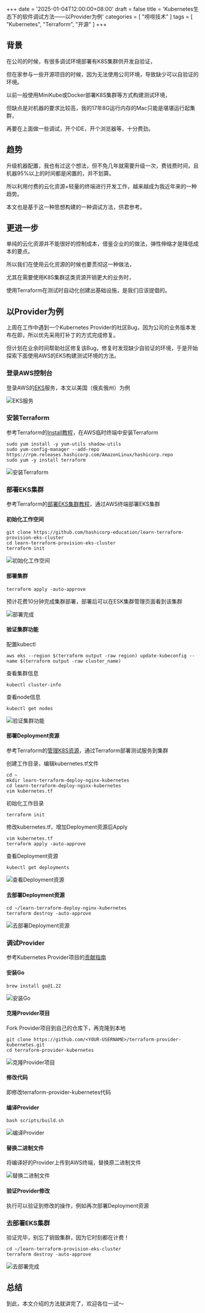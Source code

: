 +++
date = '2025-01-04T12:00:00+08:00'
draft = false
title = 'Kubernetes生态下的软件调试方法——以Provider为例'
categories = [ "唠唠技术" ]
tags = [ "Kubernetes", "Terraform", "开源" ]
+++

## 背景

在公司的时候，有很多调试环境部署有K8S集群供开发自验证，

但在家参与一些开源项目的时候，因为无法使用公司环境，导致缺少可以自验证的环境。

以前一般使用MiniKube或Docker部署K8S集群等方式构建测试环境，

但缺点是对机器的要求比较高，我的17年8G运行内存的Mac只能是堪堪运行起集群，

再要在上面做一些调试，开个IDE，开个浏览器等，十分费劲。

## 趋势

升级机器配置，我也有过这个想法，但不免几年就需要升级一次，费钱费时间，且机器95%以上的时间都是闲置的，并不划算。

所以利用付费的云化资源+轻量的终端进行开发工作，越来越成为我近年来的一种趋势。

本文也是基于这一种思想构建的一种调试方法，供君参考。

## 更进一步

单纯的云化资源并不能很好的控制成本，借鉴企业的的做法，弹性伸缩才是降低成本的要点。

所以我们在使用云化资源的时候也要贯彻这一种做法，

尤其在需要使用K8S集群这类资源开销更大的业务时，

使用Terraform在测试时自动化创建出基础设施，是我们应该提倡的。

## 以Provider为例

上周在工作中遇到一个Kubernetes Provider的社区Bug，因为公司的业务版本发布在即，所以优先采用打补丁的方式完成修复。

但计划在业余时间帮助社区修复该Bug，修复时发现缺少自验证的环境，于是开始探索下面使用AWS的EKS构建测试环境的方法。

### 登录AWS控制台

登录AWS的[EKS](https://ap-southeast-2.console.aws.amazon.com/eks/home?region=ap-southeast-2#/clusters)服务，本文以美国（俄亥俄州）为例

![EKS服务](https://res.cloudinary.com/dbsadrsxp/image/upload/v1735983171/2025-01-04-EKS服务_cy4fgp.png)

### 安装Terraform

参考Terraform的[Install教程](https://developer.hashicorp.com/terraform/install)，在AWS临时终端中安装Terraform

```shell
sudo yum install -y yum-utils shadow-utils
sudo yum-config-manager --add-repo https://rpm.releases.hashicorp.com/AmazonLinux/hashicorp.repo
sudo yum -y install terraform
```

![安装Terraform](https://res.cloudinary.com/dbsadrsxp/image/upload/v1735983311/2025-01-04-安装Terraform_em4i3f.png)

### 部署EKS集群

参考Terraform的[部署EKS集群教程](https://developer.hashicorp.com/terraform/tutorials/kubernetes/eks)，通过AWS终端部署EKS集群

#### 初始化工作空间

```shell
git clone https://github.com/hashicorp-education/learn-terraform-provision-eks-cluster
cd learn-terraform-provision-eks-cluster
terraform init
```

![初始化工作空间](https://res.cloudinary.com/dbsadrsxp/image/upload/v1735983578/2025-01-04-初始化工作空间_hizkxy.png)

#### 部署集群

```shell
terraform apply -auto-approve
```

预计花费10分钟完成集群部署，部署后可以在ESK集群管理页面看到该集群

![部署完成](https://res.cloudinary.com/dbsadrsxp/image/upload/v1735992135/2025-01-04-部署完成_dxddod.png)

#### 验证集群功能

配置kubectl

```shell
aws eks --region $(terraform output -raw region) update-kubeconfig --name $(terraform output -raw cluster_name)
```

查看集群信息

```shell
kubectl cluster-info
```

查看node信息

```shell
kubectl get nodes
```

![验证集群功能](https://res.cloudinary.com/dbsadrsxp/image/upload/v1735992522/2025-01-04-验证集群功能_cr1jhi.png)

#### 部署Deployment资源

参考Terraform的[管理K8S资源](https://developer.hashicorp.com/terraform/tutorials/kubernetes/kubernetes-provider)，通过Terraform部署测试服务到集群

创建工作目录，编辑kubernetes.tf文件

```shell
cd ~
mkdir learn-terraform-deploy-nginx-kubernetes
cd learn-terraform-deploy-nginx-kubernetes
vim kubernetes.tf
```

初始化工作目录

```shell
terraform init
```

修改kubernetes.tf，增加Deployment资源后Apply

```shell
vim kubernetes.tf
terraform apply -auto-approve
```

查看Deployment资源

```shell
kubectl get deployments
```

![查看Deployment资源](https://res.cloudinary.com/dbsadrsxp/image/upload/v1736005342/2025-01-04-查看Deployment资源_kyl29m.png)

#### 去部署Deployment资源

```shell
cd ~/learn-terraform-deploy-nginx-kubernetes
terraform destroy -auto-approve
```

![去部署Deployment资源](https://res.cloudinary.com/dbsadrsxp/image/upload/v1736005590/2025-01-04-去部署Deployment资源_v0rvjx.png)

### 调试Provider

参考Kubernetes Provider项目的[贡献指南](https://github.com/hashicorp/terraform-provider-kubernetes/blob/main/_about/CONTRIBUTING.md)

#### 安装Go

```shell
brew install go@1.22
```

![安装Go](https://res.cloudinary.com/dbsadrsxp/image/upload/v1735985374/2025-01-04-安装Go_avfvmb.png)

#### 克隆Provider项目

Fork Provider项目到自己的仓库下，再克隆到本地

```shell
git clone https://github.com/<YOUR-USERNAME>/terraform-provider-kubernetes.git
cd terraform-provider-kubernetes
```

![克隆Provider项目](https://res.cloudinary.com/dbsadrsxp/image/upload/v1735985599/2025-01-04-克隆Provider项目_qkkqhd.png)

#### 修改代码

即修改terraform-provider-kubernetes代码

#### 编译Provider

```shell
bash scripts/build.sh
```

![编译Provider](https://res.cloudinary.com/dbsadrsxp/image/upload/v1735989908/2025-01-04-编译Provider_ndtjop.png)

#### 替换二进制文件

将编译好的Provider上传到AWS终端，替换原二进制文件

![替换二进制文件](https://res.cloudinary.com/dbsadrsxp/image/upload/v1736006202/2025-01-04-替换二进制文件_gvdhgl.png)

#### 验证Provider修改

执行可以验证到修改的操作，例如再次部署Deployment资源

### 去部署EKS集群

验证完毕，别忘了销毁集群，因为它时刻都在计费！

```shell
cd ~/learn-terraform-provision-eks-cluster
terraform destroy -auto-approve
```

![去部署完成](https://res.cloudinary.com/dbsadrsxp/image/upload/v1736009409/2025-01-05-去部署完成_pfmvpl.png)

## 总结

到此，本文介绍的方法就讲完了，欢迎各位一试～
